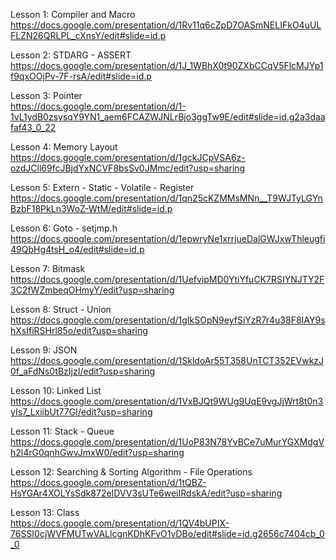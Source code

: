 Lesson 1: Compiler and Macro
https://docs.google.com/presentation/d/1Rv11q6cZpD7OASmNELIFkO4uULFLZN26QRLPL_cXnsY/edit#slide=id.p

Lesson 2: STDARG - ASSERT     
https://docs.google.com/presentation/d/1J_1WBhX0t90ZXbCCqV5FlcMJYp1f9qxOOjPv-7F-rsA/edit#slide=id.p

Lesson 3: Pointer        
https://docs.google.com/presentation/d/1-1vL1ydB0zsysqY9YN1_aem6FCAZWJNLrBjo3ggTw9E/edit#slide=id.g2a3daafaf43_0_22


Lesson 4: Memory Layout                        
https://docs.google.com/presentation/d/1gckJCpVSA6z-ozdJCll69fcJBjdYxNCVF8bsSv0JMmc/edit?usp=sharing

Lesson 5: Extern - Static - Volatile - Register     
https://docs.google.com/presentation/d/1qn25cKZMMsMNn__T9WJTyLGYnBzbF18PkLn3WoZ-WtM/edit#slide=id.p

Lesson 6: Goto - setjmp.h         
https://docs.google.com/presentation/d/1epwryNe1xrrjueDalGWJxwThleugfi49QbHg4tsH_o4/edit#slide=id.p

Lesson 7: Bitmask      
https://docs.google.com/presentation/d/1UefvipMD0YtiYfuCK7RSIYNJTY2F3C2fWZmbeqOHmyY/edit?usp=sharing

Lesson 8: Struct - Union     
https://docs.google.com/presentation/d/1gIkSOpN9eyfSiYzR7r4u38F8IAY9shXsIfiRSHrl85o/edit?usp=sharing

Lesson 9: JSON   
https://docs.google.com/presentation/d/1SkldoAr55T358UnTCT352EVwkzJ0f_aFdNs0tBzIjzI/edit?usp=sharing

Lesson 10: Linked List  
https://docs.google.com/presentation/d/1VxBJQt9WUg9UqE9vgJjWrt8t0n3yIs7_LxiibUt77GI/edit?usp=sharing

Lesson 11: Stack - Queue  
https://docs.google.com/presentation/d/1UoP83N78YvBCe7uMurYGXMdgVh2l4rG0qnhGwvJmxW0/edit?usp=sharing

Lesson 12: Searching & Sorting Algorithm - File Operations  
https://docs.google.com/presentation/d/1tQBZ-HsYGAr4XOLYsSdk872eIDVV3sUTe6weiIRdskA/edit?usp=sharing

Lesson 13: Class  
https://docs.google.com/presentation/d/1QV4bUPIX-76SSI0cjWVFMUTwVALlcgnKDhKFvO1vDBo/edit#slide=id.g2656c7404cb_0_0